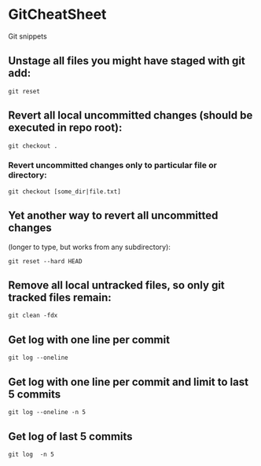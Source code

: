 # GitCheatSheet

Git snippets

## Unstage all files you might have staged with git add:

```
git reset
```

## Revert all local uncommitted changes (should be executed in repo root):

```
git checkout .
```

### Revert uncommitted changes only to particular file or directory:

```
git checkout [some_dir|file.txt]
```

## Yet another way to revert all uncommitted changes 

(longer to type, but works from any subdirectory):

```
git reset --hard HEAD
```

## Remove all local untracked files, so only git tracked files remain:

```
git clean -fdx
```

## Get log with one line per commit

```
git log --oneline
```


## Get log with one line per commit and limit to last 5 commits 

```
git log --oneline -n 5
```

## Get log of last 5 commits 

```
git log  -n 5
```


